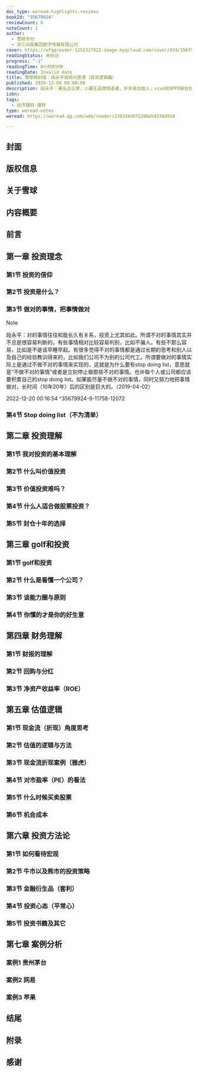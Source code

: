 ```yaml
---
doc_type: weread-highlights-reviews
bookId: "35679924"
reviewCount: 0
noteCount: 1
author:
  - 雪球专刊
  - 浙江出版集团数字传媒有限公司
cover: https://wfqqreader-1252317822.image.myqcloud.com/cover/924/35679924/t7_35679924.jpg
readingStatus: 未标记
progress: "-1"
readingTime: 0小时0分钟
readingDate: Invalid date
title: 雪球特别版：段永平投资问答录（投资逻辑篇）
published: 2020-12-04 00:00:00
description: 段永平：著名企业家，小霸王品牌缔造者，步步高创始人，vivo和OPPO联合创始人，网易丁磊生命中的贵人，拼多多黄峥的人生导师。段永平同时也是著名投资人，早期投资网易获100倍以上回报，目前重仓茅台、苹果等优质公司。不管是作为管理者，还是作为投资人，段永平都是非常成功的，本期雪球专刊精选出段永平关于投资逻辑的问答录，阅读本文能领略段永平对于投资的深刻理解，希望各位通过这本书能读懂段永平的投资智慧，对各位的工作学习投资能有所帮助。
isbn: 
tags:
  - 经济理财-理财
type: weread-notes
weread: https://weread.qq.com/web/reader/238324d072206eb4238d918

---
```



## 封面

## 版权信息

## 关于雪球

## 内容概要

## 前言

## 第一章 投资理念

### 第1节 投资的信仰

### 第2节 投资是什么？

### 第3节 做对的事情，把事情做对

> [!NOTE] 
> 段永平：对的事情往往和能长久有关系，投资上尤其如此。所谓不对的事情其实并不总是很容易判断的。有些事情相对比较容易判别，比如不骗人。有些不那么容易，比如是不是该早睡早起。有很多觉得不对的事情都是通过长期的思考和别人以及自己的经验教训得来的，比如我们公司不为别的公司代工。所谓要做对的事情实际上是通过不做不对的事情来实现的，这就是为什么要有stop doing list，意思就是“不做不对的事情”或者是立刻停止做那些不对的事情。也许每个人或公司都应该要积累自己的stop doing list。如果能尽量不做不对的事情，同时又努力地把事情做对，长时间（10年20年）后的区别是巨大的。（2019-04-02）
> 
> 2022-12-20 00:16:54 ^35679924-9-11758-12072

### 第4节 Stop doing list（不为清单）

## 第二章 投资理解

### 第1节 我对投资的基本理解

### 第2节 什么叫价值投资

### 第3节 价值投资难吗？

### 第4节 什么人适合做股票投资？

### 第5节 封仓十年的选择

## 第三章 golf和投资

### 第1节 golf和投资

### 第2节 什么是看懂一个公司？

### 第3节 谈能力圈与原则

### 第4节 你懂的才是你的好生意

## 第四章 财务理解

### 第1节 财报的理解

### 第2节 回购与分红

### 第3节 净资产收益率（ROE）

## 第五章 估值逻辑

### 第1节 现金流（折现）角度思考

### 第2节 估值的逻辑与方法

### 第3节 现金流折现案例（雅虎）

### 第4节 对市盈率（PE）的看法

### 第5节 什么时候买卖股票

### 第6节 机会成本

## 第六章 投资方法论

### 第1节 如何看待宏观

### 第2节 牛市以及熊市的投资策略

### 第3节 金融衍生品（套利）

### 第4节 投资心态（平常心）

### 第5节 投资书籍及其它

## 第七章 案例分析

### 案例1 贵州茅台

### 案例2 网易

### 案例3 苹果

## 结尾

## 附录

## 感谢

